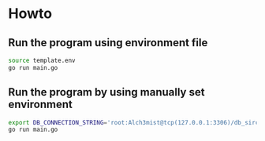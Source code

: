 # Howto


## Run the program using environment file

```bash
source template.env
go run main.go
```

## Run the program by using manually set environment

```bash
export DB_CONNECTION_STRING='root:Alch3mist@tcp(127.0.0.1:3306)/db_sirclo_api_gorm?charset=utf8&parseTime=True&loc=Local'
go run main.go
```